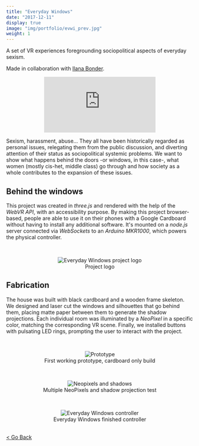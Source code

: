 ```yaml
---
title: "Everyday Windows"
date: "2017-12-11"
display: true
image: "img/portfolio/evwi_prev.jpg"
weight: 1
---
```


A set of VR experiences foregrounding sociopolitical aspects of everyday sexism.
<!--more-->
Made in collaboration with [Ilana Bonder](http://bonder.tech).

<figure class="vid_container vid_16x9" style="text-align: center">
  <iframe src="https://player.vimeo.com/video/250218502"  frameborder="0" webkitallowfullscreen mozallowfullscreen allowfullscreen></iframe>
</figure>


Sexism, harassment, abuse… They all have been historically regarded as personal issues, relegating them from the public discussion, and diverting attention of their status as sociopolitical systemic problems. We want to show what happens behind the doors -or windows, in this case-, what women (mostly cis-het, middle class) go through and how society as a whole contributes to the expansion of these issues.


## Behind the windows
This project was created in *three.js* and rendered with the help of the *WebVR API*, with an accessibility purpose. By making this project browser-based, people are able to use it on their phones with a Google Cardboard without having to install any additional software. It's mounted on a *node.js* server connected via *WebSockets* to an *Arduino MKR1000*, which powers the physical controller.


<br> <figure style="text-align: center">
	<img class="p_capture" src="/imgs/evwi_logo.jpg" alt="Everyday Windows project logo">
	<figcaption>Project logo</figcaption>
</figure>


## Fabrication
The house was built with black cardboard and a wooden frame skeleton. We designed and laser cut the windows and silhouettes that go behind them, placing matte paper between them to generate the shadow projections. Each individual room was illuminated by a *NeoPixel* in a specific color, matching the corresponding VR scene. Finally, we installed buttons with pulsating LED rings, prompting the user to interact with the project.

<br> <figure style="text-align: center">
	<img class="p_capture" src="/imgs/evwi_prototype.jpg" alt="Prototype">
	<figcaption>First working prototype, cardboard only build</figcaption>
</figure>

<br> <figure style="text-align: center">
	<img class="p_capture" src="/imgs/evwi_neopixels.jpg" alt="Neopixels and shadows">
	<figcaption>Multiple NeoPixels and shadow projection test</figcaption>
</figure>

<br> <figure style="text-align: center">
	<img class="p_capture" src="/imgs/evwi_final.jpg" alt="Everyday Windows controller">
	<figcaption>Everyday Windows finished controller</figcaption>
</figure>

<br><a href="#" onClick="history.go(-1);return true;">\< Go Back</a>
